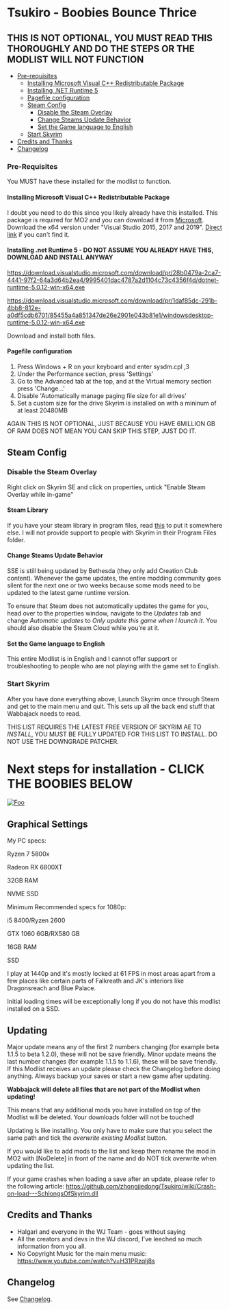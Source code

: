 # Tsukiro - Boobies Bounce Thrice

## THIS IS NOT OPTIONAL, YOU MUST READ THIS THOROUGHLY AND DO THE STEPS OR THE MODLIST WILL NOT FUNCTION

- [Pre-requisites](#pre-requisites)
    - [Installing Microsoft Visual C++ Redistributable Package](#installing-microsoft-visual-c-redistributable-package)
    - [Installing .NET Runtime 5](#installing-net-runtime-5)
    - [Pagefile configuration](#pagefile-configuration)
  - [Steam Config](#steam-config)
    - [Disable the Steam Overlay](#disable-the-steam-overlay)
    - [Change Steams Update Behavior](#change-steams-update-behavior)
    - [Set the Game language to English](#set-the-game-language-to-english)
  - [Start Skyrim](#start-skyrim)
- [Credits and Thanks](#credits-and-thanks)
- [Changelog](#changelog)

### Pre-Requisites

You MUST have these installed for the modlist to function.

#### Installing Microsoft Visual C++ Redistributable Package

I doubt you need to do this since you likely already have this installed. This package is required for MO2 and you can download it from [Microsoft](https://support.microsoft.com/en-us/help/2977003/the-latest-supported-visual-c-downloads). Download the x64 version under "Visual Studio 2015, 2017 and 2019". [Direct link](https://aka.ms/vs/16/release/vc_redist.x64.exe) if you can't find it.

#### Installing .net Runtime 5 - DO NOT ASSUME YOU ALREADY HAVE THIS, DOWNLOAD AND INSTALL ANYWAY

https://download.visualstudio.microsoft.com/download/pr/28b0479a-2ca7-4441-97f2-64a3d64b2ea4/9995401dac4787a2d1104c73c4356f4d/dotnet-runtime-5.0.12-win-x64.exe

https://download.visualstudio.microsoft.com/download/pr/1daf85dc-291b-4bb8-812e-a0df5cdb6701/85455a4a851347de26e2901e043b81e1/windowsdesktop-runtime-5.0.12-win-x64.exe

Download and install both files.

#### Pagefile configuration

1. Press Windows + R on your keyboard and enter sysdm.cpl ,3
2. Under the Performance section, press 'Settings'
3. Go to the Advanced tab at the top, and at the Virtual memory section press 'Change...'
4. Disable 'Automatically manage paging file size for all drives'
5. Set a custom size for the drive Skyrim is installed on with a mininum of at least 20480MB

AGAIN THIS IS NOT OPTIONAL, JUST BECAUSE YOU HAVE 6MILLION GB OF RAM DOES NOT MEAN YOU CAN SKIP THIS STEP, JUST DO IT.

## Steam Config

### Disable the Steam Overlay

Right click on Skyrim SE and click on properties, untick "Enable Steam Overlay while in-game"

#### Steam Library

If you have your steam library in program files, read [this](https://github.com/LostDragonist/steam-library-setup-tool/wiki/Usage-Guide) to put it somewhere else.
I will not provide support to people with Skyrim in their Program Files folder.

#### Change Steams Update Behavior

SSE is still being updated by Bethesda (they only add Creation Club content). Whenever the game updates, the entire modding community goes silent for the next one or two weeks because some mods need to be updated to the latest game runtime version.

To ensure that Steam does not automatically updates the game for you, head over to the properties window, navigate to the _Updates_ tab and change _Automatic updates_ to _Only update this game when I launch it_. You should also disable the Steam Cloud while you're at it.

#### Set the Game language to English

This entire Modlist is in English and I cannot offer support or troubleshooting to people who are not playing with the game set to English.

### Start Skyrim

After you have done everything above, Launch Skyrim once through Steam and get to the main menu and quit. This sets up all the back end stuff that Wabbajack needs to read.

THIS LIST REQUIRES THE LATEST FREE VERSION OF SKYRIM AE TO *INSTALL*, YOU MUST BE FULLY UPDATED FOR THIS LIST TO INSTALL. DO NOT USE THE DOWNGRADE PATCHER.

# Next steps for installation - CLICK THE BOOBIES BELOW

[![Foo](https://i.imgur.com/042G5it.png)](https://github.com/zhongjiedong/Tsukiro/wiki/Full-guide)

## Graphical Settings

My PC specs:

Ryzen 7 5800x

Radeon RX 6800XT

32GB RAM

NVME SSD

Minimum Recommended specs for 1080p:

i5 8400/Ryzen 2600

GTX 1060 6GB/RX580 GB

16GB RAM

SSD

I play at 1440p and it's mostly locked at 61 FPS in most areas apart from a few places like certain parts of Falkreath and JK's interiors like Dragonsreach and Blue Palace.

Initial loading times will be exceptionally long if you do not have this modlist installed on a SSD.

## Updating

Major update means any of the first 2 numbers changing (for example beta 1.1.5 to beta 1.2.0), these will not be save friendly. Minor update means the last number changes (for example 1.1.5 to 1.1.6), these will be save friendly. If this Modlist receives an update please check the Changelog before doing anything. Always backup your saves or start a new game after updating.

**Wabbajack will delete all files that are not part of the Modlist when updating!**

This means that any additional mods you have installed on top of the Modlist will be deleted. Your downloads folder will not be touched!

Updating is like installing. You only have to make sure that you select the same path and tick the _overwrite existing Modlist_ button.

If you would like to add mods to the list and keep them rename the mod in MO2 with [NoDelete] in front of the name and do NOT tick overwrite when updating the list.

If your game crashes when loading a save after an update, please refer to the following article: https://github.com/zhongjiedong/Tsukiro/wiki/Crash-on-load---SchlongsOfSkyrim.dll

## Credits and Thanks

- Halgari and everyone in the WJ Team - goes without saying
- All the creators and devs in the WJ discord, I've leeched so much information from you all.
- No Copyright Music for the main menu music: https://www.youtube.com/watch?v=H31PRzqlj8s

## Changelog

See [Changelog](https://github.com/zhongjiedong/Tsukiro/releases).
